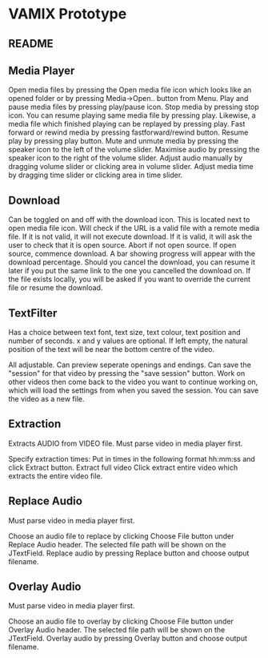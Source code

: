 VAMIX Prototype
===============
README
------

Media Player
------------

Open media files by pressing the Open media file icon which looks like an opened folder or by pressing
Media->Open.. button from Menu.
Play and pause media files by pressing play/pause icon.
Stop media by pressing stop icon. You can resume playing same media file by pressing play. Likewise, a media file
which finished playing can be replayed by pressing play.
Fast forward or rewind media by pressing fastforward/rewind button. Resume play by pressing play button.
Mute and unmute media by pressing the speaker icon to the left of the volume slider.
Maximise audio by pressing the speaker icon to the right of the volume slider.
Adjust audio manually by dragging volume slider or clicking area in volume slider.
Adjust media time by dragging time slider or clicking area in time slider.

Download
--------

  Can be toggled on and off with the download icon. This is located next to open media file icon.
  Will check if the URL is a valid file with a remote media file.
  If it is not valid, it will not execute download.
  If it is valid, it will ask the user to check that it is open source. 
    Abort if not open source.
	  If open source, commence download.
	A bar showing progress will appear with the download percentage.
  Should you cancel the download, you can resume it later if you put the same link to the one you cancelled the          download on.
	If the file exists locally, you will be asked if you want to override the
	current file or resume the download.

TextFilter
----------

  Has a choice between text font, text size, text colour, text position and number of seconds.
    x and y values are optional. If left empty, the natural position of the text will be near the bottom centre of
    the video.
  
  All adjustable. Can preview seperate openings and endings.
  Can save the "session" for that video by pressing the "save session" button.
  Work on other videos then come back to the video you want to continue working on, which will load the settings from   when you saved the session.
  You can save the video as a new file.
	    
Extraction
----------

  Extracts AUDIO from VIDEO file.
  Must parse video in media player first.
  
  Specify extraction times:
    Put in times in the following format hh:mm:ss and click Extract button.
  Extract full video
    Click extract entire video which extracts the entire video file.

Replace Audio
-------------

  Must parse video in media player first.
  
  Choose an audio file to replace by clicking Choose File button under Replace Audio header. The selected file path
  will be shown on the JTextField.
  Replace audio by pressing Replace button and choose output filename.
  
Overlay Audio
-------------

  Must parse video in media player first.
  
  Choose an audio file to overlay by clicking Choose File button under Overlay Audio header. The selected file path
  will be shown on the JTextField.
  Overlay audio by pressing Overlay button and choose output filename.
  
